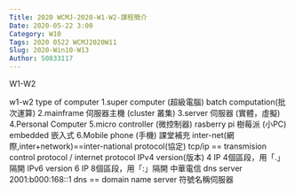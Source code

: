 ```yaml
---
Title: 2020 WCMJ-2020-W1-W2-課程簡介
Date: 2020-05-22 3:00
Category: W10
Tags: 2020 0522 WCMJ2020W11
Slug: 2020-Win10-W13
Author: 50833117
---
```


W1-W2

<!-- PELICAN_END_SUMMARY -->

w1-w2
type of computer
1.super computer (超級電腦)    batch computation(批次運算)
2.mainframe 伺服器主機 (cluster 叢集)
3.server 伺服器 (實體，虛擬)
4.Personal Computer
5.micro controller (微控制器)  rasberry pi 樹莓派 (小PC) embedded 嵌入式
6.Mobile phone (手機)
課堂補充
inter-net(網際,inter+network)==inter-national
protocol(協定)
tcp/ip == transmision control protocol / internet protocol
IPv4 version(版本) 4 IP 4個區段，用「.」隔開
IPv6 version 6 IP 8個區段，用「:」隔開
中華電信 dns server 2001:b000:168::1
dns == domain name server 符號名稱伺服器
